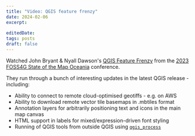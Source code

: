 ```yaml
---
title: "Video: QGIS feature frenzy"
date: 2024-02-06
excerpt: 
 
editedDate:
tags: posts
draft: false
---
```

Watched John Bryant & Nyall Dawson's [QGIS Feature Frenzy](https://www.youtube.com/watch?v=K10DZaNPEEk) from the [2023 FOSS4G State of the Map Oceania](https://2023.foss4g-oceania.org/) conference. 

They run through a bunch of interesting updates in the latest QGIS release - including:

  * Ability to connect to remote cloud-optimised geotiffs - e.g. on AWS
  * Ability to download remote vector tile basemaps in .mbtiles format
  * Annotation layers for arbitrarily positioning text and icons in the main map canvas
  * HTML support in labels for mixed/expression-driven font styling 
  * Running of QGIS tools from outside QGIS using [`qgis_process`](https://spatialthoughts.com/2022/07/30/qgis_process_command_line/)
